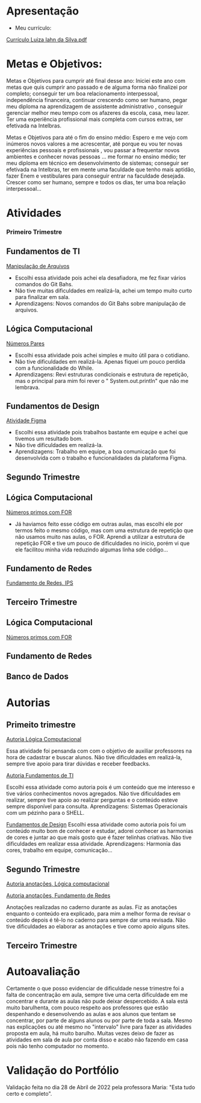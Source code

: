 # Apresentação 
- Meu currículo:

[Currículo Luiza Iahn da Silva.pdf](https://github.com/luwzx/portfolio/files/10031417/Curriculo.Luiza.Iahn.da.Silva.pdf)



# Metas e Objetivos:

 Metas e Objetivos para cumprir até final desse ano:
Iniciei este ano com metas que quis cumprir ano passado e de alguma forma não finalizei por completo; conseguir ter um boa relacionamento interpessoal,  independência financeira,   continuar crescendo como ser humano, pegar meu diploma na aprendizagem de assistente administrativo , conseguir gerenciar melhor meu tempo com os afazeres da escola, casa, meu lazer. Ter uma experiência profissional mais completa com cursos extras, ser efetivada na Intelbras. 

Metas e Objetivos para até o fim do ensino médio:
Espero e me vejo com inúmeros novos valores a me acrescentar, até porque eu vou ter novas experiências pessoais e profissionais , vou passar a frequentar novos ambientes e conhecer novas pessoas ... me formar no ensino médio; ter meu diploma em técnico em desenvolvimento de sistemas; conseguir ser efetivada na Intelbras, ter em mente uma faculdade que tenho mais aptidão, fazer Enem e vestibulares para conseguir entrar na faculdade desejada.
	Crescer como ser humano, sempre e todos os dias, ter uma boa relação interpessoal...


# Atividades
### Primeiro Trimestre
<h2> Fundamentos de TI </h2>

 [Manipulação de Arquivos](https://github.com/luwzx/portfolio/blob/Portfolio/Fundamentos%20de%20TI/Luiza%20Silva%20-%20Atividade%20de%20fixa%C3%A7%C3%A3o%20manipula%C3%A7%C3%A3o%20de%20arquivos.pdf)
- Escolhi essa atividade pois achei ela desafiadora, me fez fixar vários comandos do Git Bahs. 
- Não tive muitas dificuldades em realizá-la, achei um tempo muito curto para finalizar em sala.
- Aprendizagens: Novos comandos do Git Bahs sobre manipulação de arquivos.

<h2> Lógica Computacional</h2>

[Números Pares](https://github.com/luwzx/portfolio/blob/Portfolio/L%C3%B3gicaComputacional/N%C3%BAmerosPares.java)
- Escolhi essa atividade pois achei simples e muito útil para o cotidiano.
- Não tive  dificuldades em realizá-la. Apenas fiquei um pouco perdida com a funcionalidade do While.
- Aprendizagens: Revi estruturas condicionais  e estrutura de repetição, mas o principal para mim foi rever o "	System.out.println" que não me lembrava.


<h2> Fundamentos de Design</h2>

[Atividade Figma](https://github.com/luwzx/portfolio/blob/Portfolio/Fundamentos%20de%20Design/Untitled_compressed.pdf)
- Escolhi essa atividade pois trabalhos bastante em equipe e achei que tivemos um resultado bom.
- Não tive  dificuldades em realizá-la. 
- Aprendizagens: Trabalho em equipe, a boa comunicação que foi desenvolvida com o trabalho e funcionalidades da plataforma Figma.

## Segundo Trimestre
<h2> Lógica Computacional</h2>

[Números primos com FOR](https://github.com/luwzx/portfolio/blob/Portfolio/L%C3%B3gicaComputacional/N%C3%BAmerosPrimos.java)
- Já haviamos feito esse código em outras aulas, mas escolhi ele por termos feito o mesmo código, mas com uma estrutura de repetição que não usamos muito nas aulas, o FOR. Aprendi a utilizar a estrutura de repetição FOR e tive um pouco de dificuldades no inicio, porém vi que ele facilitou minha vida reduzindo algumas linha sde código...


<h2> Fundamento de Redes </h2>

[Fundamento de Redes, IPS](https://github.com/luwzx/portfolio/wiki/Fundamento-de-Redes)

## Terceiro Trimestre
<h2> Lógica Computacional</h2>

[Números primos com FOR](https://github.com/luwzx/portfolio/blob/Portfolio/L%C3%B3gicaComputacional/N%C3%BAmerosPrimos.java)


<h2> Fundamento de Redes </h2>


<h2> Banco de Dados </h2>


# Autorias
## Primeito trimestre
[Autoria Lógica Computacional](https://github.com/luwzx/portfolio/blob/Portfolio/L%C3%B3gicaComputacional/Autoria.java) 

Essa atividade foi pensanda com com o objetivo de auxiliar professores na hora de cadastrar e buscar alunos.
Não tive dificuldades em realizá-la, sempre tive apoio para tirar dúvidas e receber feedbacks.


[Autoria Fundamentos de TI](https://github.com/luwzx/portfolio/blob/Portfolio/Fundamentos%20de%20TI/Luiza%20Silva%20-%20Exerc%C3%ADcios%20de%20fixa%C3%A7%C3%A3o%20Sistemas%20Operacionais.pdf)

Escolhi essa atividade como autoria pois é um conteúdo que me interesso e tive vários conhecimentos novos agregados.
Não tive dificuldades em realizar, sempre tive apoio ao realizar perguntas e o conteúdo esteve sempre disponível para consulta.
Aprendizagens: Sistemas Operacionais com um pézinho para o SHELL. 


[Fundamentos de Design](https://github.com/luwzx/portfolio/blob/Portfolio/Fundamentos%20de%20Design/Untitled_compressed.pdf)
Escolhi essa atividade como autoria pois foi um conteúdo muito bom de conhecer e estudar, adorei conhecer as harmonias de cores e juntar ao que mais gosto que é fazer telinhas criativas.
Não tive dificuldades em realizar essa atividade.
Aprendizagens: Harmonia das cores, trabalho em equipe, comunicação...

## Segundo Trimestre

[Autoria anotações, Lógica computacional](https://github.com/luwzx/portfolio/wiki)


[Autoria anotações, Fundamento de Redes](https://github.com/luwzx/portfolio/wiki/Autoria-Fundamento-de-Redes)

Anotações realizadas no caderno durante as aulas. Fiz as anotações enquanto o conteúdo era explicado, para mim a melhor forma de revisar o conteúdo depois é tê-lo no caderno para sempre dar uma revisada.
Não tive dificuldades ao elaborar as anotações e tive como apoio alguns sites.



## Terceiro Trimestre 

# Autoavaliação 

Certamente o que posso evidenciar de dificuldade nesse trimestre foi a falta de concentração em aula, sempre tive uma certa dificuldade em me concentrar e durante as aulas não pude deixar despercebido. A sala está muito barulhenta, com pouco respeito aos professores que estão despenhando  e desenvolvendo as aulas e aos alunos que tentam se concentrar, por parte de alguns alunos ou por parte de toda a sala.
 Mesmo nas explicações ou até mesmo no "intervalo" livre para fazer as atividades proposta em aula, há muito barulho. Muitas vezes deixo de fazer as atividades em sala de aula por conta disso e acabo não fazendo em casa pois não tenho computador no momento.


# Validação do Portfólio

Validação feita no dia 28 de Abril de 2022 pela professora Maria: "Esta tudo certo e completo".
